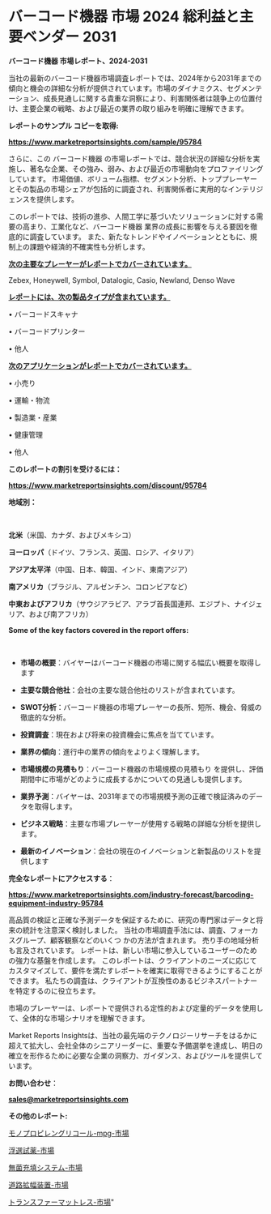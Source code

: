 # バーコード機器 市場 2024 総利益と主要ベンダー 2031

<strong>バーコード機器 市場レポート、2024-2031</strong>

当社の最新のバーコード機器市場調査レポートでは、2024年から2031年までの傾向と機会の詳細な分析が提供されています。市場のダイナミクス、セグメンテーション、成長見通しに関する貴重な洞察により、利害関係者は競争上の位置付け、主要企業の戦略、および最近の業界の取り組みを明確に理解できます。



<strong>レポートのサンプル コピーを取得:</strong> <a href=https://www.marketreportsinsights.com/sample/95784>

<strong><u>https://www.marketreportsinsights.com/sample/95784</u></strong></a>

さらに、この バーコード機器 の市場レポートでは、競合状況の詳細な分析を実施し、著名な企業、その強み、弱み、および最近の市場動向をプロファイリングしています。 市場価値、ボリューム指標、セグメント分析、トッププレーヤーとその製品の市場シェアが包括的に調査され、利害関係者に実用的なインテリジェンスを提供します。

このレポートでは、技術の進歩、人間工学に基づいたソリューションに対する需要の高まり、工業化など、バーコード機器 業界の成長に影響を与える要因を徹底的に調査しています。 また、新たなトレンドやイノベーションとともに、規制上の課題や経済的不確実性も分析します。



<strong><u>次の主要なプレーヤーがレポートでカバーされています。</u></strong>

Zebex, Honeywell, Symbol, Datalogic, Casio, Newland, Denso Wave



<strong><u><b>レポートには、次の製品タイプが含まれています。</b></u></strong>

• バーコードスキャナ

• バーコードプリンター

• 他人



<strong><u><b>次のアプリケーションがレポートでカバーされています。</b></u></strong>

• 小売り

• 運輸・物流

• 製造業・産業

• 健康管理

• 他人



<strong><b>このレポートの割引を受けるには：</b></strong>

<a href=https://www.marketreportsinsights.com/discount/95784>

<strong><u>https://www.marketreportsinsights.com/discount/95784</u></strong></a>



<strong>地域別：</strong>

<strong> </strong>



<strong>北米</strong>（米国、カナダ、およびメキシコ）



<strong>ヨーロッパ</strong>（ドイツ、フランス、英国、ロシア、イタリア）



<strong>アジア太平洋</strong>（中国、日本、韓国、インド、東南アジア）



<strong>南アメリカ</strong>（ブラジル、アルゼンチン、コロンビアなど）



<strong>中東およびアフリカ</strong>（サウジアラビア、アラブ首長国連邦、エジプト、ナイジェリア、および南アフリカ）



<strong>Some of the key factors covered in the report offers:</strong>

<strong> </strong>
<ul>
  <li>

<strong>市場の概要</strong>：バイヤーはバーコード機器の市場に関する幅広い概要を取得します</li>
  <li>

<strong>主要な競合他社</strong>：会社の主要な競合他社のリストが含まれています。</li>
  <li>

<strong>SWOT分析</strong>：バーコード機器の市場プレーヤーの長所、短所、機会、脅威の徹底的な分析。</li>
  <li>

<strong>投資調査</strong>：現在および将来の投資機会に焦点を当てています。</li>
  <li>

<strong>業界の傾向</strong>：進行中の業界の傾向をよりよく理解します。</li>
  <li>

<strong>市場規模の見積もり</strong>：バーコード機器の市場規模の見積もり を提供し、評価期間中に市場がどのように成長するかについての見通しも提供します。</li>
  <li>

<strong>業界予測</strong>：バイヤーは、2031年までの市場規模予測の正確で検証済みのデータを取得します。</li>
  <li>

<strong>ビジネス戦略</strong>：主要な市場プレーヤーが使用する戦略の詳細な分析を提供します。</li>
  <li>

<strong>最新のイノベーション</strong>：会社の現在のイノベーションと新製品のリストを提供します</li>
</ul>


<strong>完全なレポートにアクセスする</strong>：

<a href=https://www.marketreportsinsights.com/industry-forecast/barcoding-equipment-industry-95784>

<strong><u>https://www.marketreportsinsights.com/industry-forecast/barcoding-equipment-industry-95784</u></strong></a>

高品質の検証と正確な予測データを保証するために、研究の専門家はデータと将来の統計を注意深く検討しました。 当社の市場調査手法には、調査、フォーカスグループ、顧客観察などのいくつ かの方法が含まれます。 売り手の地域分析も言及されています。 レポートは、新しい市場に参入しているユーザーのための強力な基盤を作成します。 このレポートは、クライアントのニーズに応じてカスタマイズして、要件を満たすレポートを確実に取得できるようにすることができます。 私たちの調査は、クライアントが互換性のあるビジネスパートナーを特定するのに役立ちます。

市場のプレーヤーは、レポートで提供される定性的および定量的データを使用して、全体的な市場シナリオを理解できます。

Market Reports Insightsは、当社の最先端のテクノロジーリサーチをはるかに超えて拡大し、会社全体のシニアリーダーに、重要な予備選挙を達成し、明日の確立を形作るために必要な企業の洞察力、ガイダンス、およびツールを提供しています。



<strong><b>お問い合わせ</b></strong>：

<a href=mailto:sales@marketreportsinsights.com>

<strong><u>sales@marketreportsinsights.com</u></strong></a>



<strong>その他のレポート:</strong>

<a href=https://www.linkedin.com/pulse/モノプロピレングリコール-mpg-市場-2023-総合分析と事業成長戦略-dt8qf/>モノプロピレングリコール-mpg-市場</a>

<a href=https://www.linkedin.com/pulse/浮選試薬-市場-2023-競争分析と事業成長-2030-analytics-achievers-24-analysis-xcr6c/>浮選試薬-市場</a>

<a href=https://www.linkedin.com/pulse/無菌充填システム-市場-2023-年のダイナミクスとビジネストレンド-2030-zvlqf/>無菌充填システム-市場</a>

<a href=https://www.linkedin.com/pulse/道路拡幅装置-市場-2023-swot-分析と成長率-2030-data-dive-discoveries-24-analysis-v6elf/>道路拡幅装置-市場</a>

<a href=https://www.linkedin.com/pulse/トランスファーマットレス-市場-2023-推進要因と成長機会-2030-a9nrf/>トランスファーマットレス-市場</a>"

